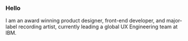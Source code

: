 ### Hello

I am an award winning product designer, front-end developer, and major-label recording artist, currently leading a global UX Engineering team at IBM.
